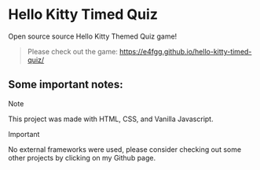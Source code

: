 # Hello Kitty Timed Quiz
Open source source Hello Kitty Themed Quiz game!
> Please check out the game: https://e4fgg.github.io/hello-kitty-timed-quiz/

## Some important notes:

> [!NOTE]
> This project was made with HTML, CSS, and Vanilla Javascript.

> [!IMPORTANT]
> No external frameworks were used, please consider checking out some other projects by clicking on my Github page.

